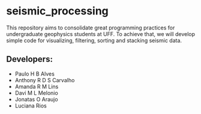 # seismic_processing

This repository aims to consolidate great programming practices for undergraduate geophysics students at UFF. To achieve that, we will develop simple code for visualizing, filtering, sorting and stacking seismic data.

## Developers:

- Paulo H B Alves
- Anthony R D S Carvalho
- Amanda R M Lins
- Davi M L Melonio
- Jonatas O Araujo
- Luciana Rios
